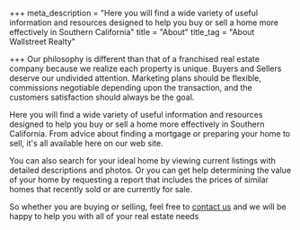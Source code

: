+++
meta_description = "Here you will find a wide variety of useful information and resources designed to help you buy or sell a home more effectively in Southern California"
title = "About"
title_tag = "About Wallstreet Realty"

+++
Our philosophy is different than that of a franchised real estate company because we realize each property is unique. Buyers and Sellers deserve our undivided attention. Marketing plans should be flexible, commissions negotiable depending upon the transaction, and the customers satisfaction should always be the goal.

Here you will find a wide variety of useful information and resources designed to help you buy or sell a home more effectively in Southern California. From advice about finding a mortgage or preparing your home to sell, it's all available here on our web site.

You can also search for your ideal home by viewing current listings with detailed descriptions and photos. Or you can get help determining the value of your home by requesting a report that includes the prices of similar homes that recently sold or are currently for sale.

So whether you are buying or selling, feel free to [contact us](https://l.facebook.com/l.php?u=http%3A%2F%2Fwww.wallstrealty.com%2Fdefault.asp.f-contactme%3Ffbclid%3DIwAR0ib0bHAdN6Vg78nsqftayDxoSXpqUBZXvwa_Xu-HqJHSoWOpPy0xzCEtU&h=AT2CKuRsDM22nomP2ekbp3ZiCeUAvgxwtCfdY5p9JIZW7SYajnhDsR4I6q7RHN8-Haovo_HpdhV-TkMouAIBxMOHGxMng6KfW6o_CB91YrsaOj_tsTa3V2OuHg4qU-w2Gmr-_-7srIH-koZ6s5k24g) and we will be happy to help you with all of your real estate needs
